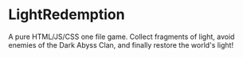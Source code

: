 # LightRedemption
A pure HTML/JS/CSS one file game. Collect fragments of light, avoid enemies of the Dark Abyss Clan, and finally restore the world's light!
